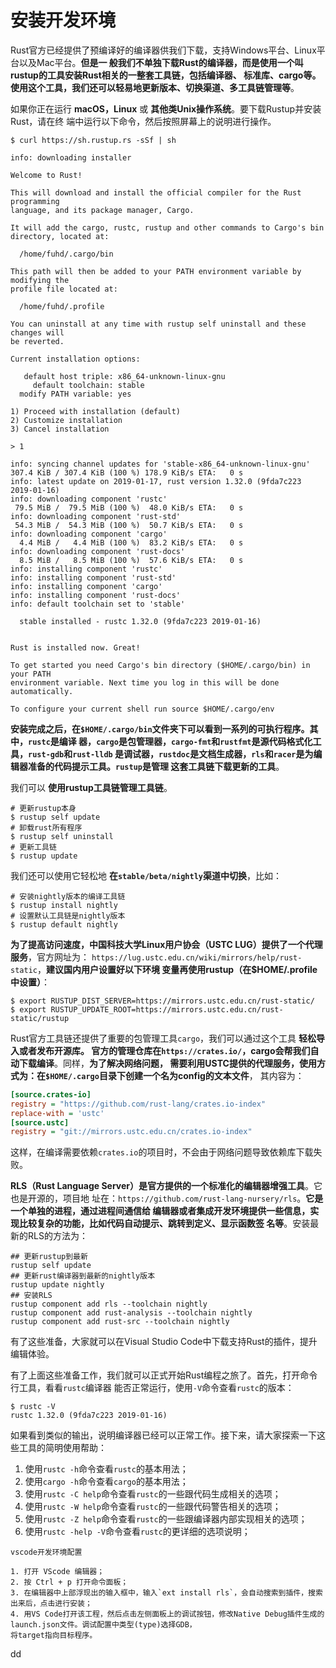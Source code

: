 安装开发环境
================================================================================
Rust官方已经提供了预编译好的编译器供我们下载，支持Windows平台、Linux平台以及Mac平台。**但是一
般我们不单独下载Rust的编译器，而是使用一个叫rustup的工具安装Rust相关的一整套工具链，包括编译器、
标准库、cargo等。使用这个工具，我们还可以轻易地更新版本、切换渠道、多工具链管理等**。

如果你正在运行 **macOS，Linux** 或 **其他类Unix操作系统**。要下载Rustup并安装Rust，请在终
端中运行以下命令，然后按照屏幕上的说明进行操作。
```shell
$ curl https://sh.rustup.rs -sSf | sh
```
```
info: downloading installer

Welcome to Rust!

This will download and install the official compiler for the Rust programming
language, and its package manager, Cargo.

It will add the cargo, rustc, rustup and other commands to Cargo's bin
directory, located at:

  /home/fuhd/.cargo/bin

This path will then be added to your PATH environment variable by modifying the
profile file located at:

  /home/fuhd/.profile

You can uninstall at any time with rustup self uninstall and these changes will
be reverted.

Current installation options:

   default host triple: x86_64-unknown-linux-gnu
     default toolchain: stable
  modify PATH variable: yes

1) Proceed with installation (default)
2) Customize installation
3) Cancel installation

> 1

info: syncing channel updates for 'stable-x86_64-unknown-linux-gnu'
307.4 KiB / 307.4 KiB (100 %) 178.9 KiB/s ETA:   0 s                
info: latest update on 2019-01-17, rust version 1.32.0 (9fda7c223 2019-01-16)
info: downloading component 'rustc'
 79.5 MiB /  79.5 MiB (100 %)  48.0 KiB/s ETA:   0 s                       
info: downloading component 'rust-std'
 54.3 MiB /  54.3 MiB (100 %)  50.7 KiB/s ETA:   0 s                
info: downloading component 'cargo'
  4.4 MiB /   4.4 MiB (100 %)  83.2 KiB/s ETA:   0 s                 
info: downloading component 'rust-docs'
  8.5 MiB /   8.5 MiB (100 %)  57.6 KiB/s ETA:   0 s                
info: installing component 'rustc'
info: installing component 'rust-std'
info: installing component 'cargo'
info: installing component 'rust-docs'
info: default toolchain set to 'stable'

  stable installed - rustc 1.32.0 (9fda7c223 2019-01-16)


Rust is installed now. Great!

To get started you need Cargo's bin directory ($HOME/.cargo/bin) in your PATH
environment variable. Next time you log in this will be done automatically.

To configure your current shell run source $HOME/.cargo/env
```
**安装完成之后，在`$HOME/.cargo/bin`文件夹下可以看到一系列的可执行程序。其中，`rustc`是编译
器，`cargo`是包管理器，`cargo-fmt`和`rustfmt`是源代码格式化工具，`rust-gdb`和`rust-lldb`
是调试器，`rustdoc`是文档生成器，`rls`和`racer`是为编辑器准备的代码提示工具。`rustup`是管理
这套工具链下载更新的工具**。

我们可以 **使用rustup工具链管理工具链**。
```shell
# 更新rustup本身
$ rustup self update
# 卸载rust所有程序
$ rustup self uninstall
# 更新工具链
$ rustup update
```
我们还可以使用它轻松地 **在`stable/beta/nightly`渠道中切换**，比如：
```shell
# 安装nightly版本的编译工具链
$ rustup install nightly
# 设置默认工具链是nightly版本
$ rustup default nightly
```
**为了提高访问速度，中国科技大学Linux用户协会（USTC LUG）提供了一个代理服务**，官方网址为：
`https://lug.ustc.edu.cn/wiki/mirrors/help/rust-static`，**建议国内用户设置好以下环境
变量再使用rustup（在$HOME/.profile中设置）**：
```shell
$ export RUSTUP_DIST_SERVER=https://mirrors.ustc.edu.cn/rust-static/
$ export RUSTUP_UPDATE_ROOT=https://mirrors.ustc.edu.cn/rust-static/rustup
```

Rust官方工具链还提供了重要的包管理工具`cargo`，我们可以通过这个工具 **轻松导入或者发布开源库。
官方的管理仓库在`https://crates.io/`，cargo会帮我们自动下载编译**。同样，**为了解决网络问题，
需要利用USTC提供的代理服务，使用方式为：在`$HOME/.cargo`目录下创建一个名为config的文本文件**，
其内容为：
```ini
[source.crates-io]
registry = "https://github.com/rust-lang/crates.io-index"
replace-with = 'ustc'
[source.ustc]
registry = "git://mirrors.ustc.edu.cn/crates.io-index"
```
这样，在编译需要依赖`crates.io`的项目时，不会由于网络问题导致依赖库下载失败。

**RLS（Rust Language Server）是官方提供的一个标准化的编辑器增强工具**。它也是开源的，项目地
址在：`https://github.com/rust-lang-nursery/rls`。**它是一个单独的进程，通过进程间通信给
编辑器或者集成开发环境提供一些信息，实现比较复杂的功能，比如代码自动提示、跳转到定义、显示函数签
名等**。安装最新的RLS的方法为：
```shell
## 更新rustup到最新
rustup self update
## 更新rust编译器到最新的nightly版本
rustup update nightly
## 安装RLS
rustup component add rls --toolchain nightly
rustup component add rust-analysis --toolchain nightly
rustup component add rust-src --toolchain nightly
```
有了这些准备，大家就可以在Visual Studio Code中下载支持Rust的插件，提升编辑体验。

有了上面这些准备工作，我们就可以正式开始Rust编程之旅了。首先，打开命令行工具，看看`rustc`编译器
能否正常运行，使用`-V`命令查看`rustc`的版本：
```shell
$ rustc -V
rustc 1.32.0 (9fda7c223 2019-01-16)
```
如果看到类似的输出，说明编译器已经可以正常工作。接下来，请大家探索一下这些工具的简明使用帮助：
1. 使用`rustc -h`命令查看`rustc`的基本用法；
2. 使用`cargo -h`命令查看`cargo`的基本用法；
3. 使用`rustc -C help`命令查看`rustc`的一些跟代码生成相关的选项；
4. 使用`rustc -W help`命令查看`rustc`的一些跟代码警告相关的选项；
5. 使用`rustc -Z help`命令查看`rustc`的一些跟编译器内部实现相关的选项；
6. 使用`rustc -help -V`命令查看`rustc`的更详细的选项说明；

```
vscode开发环境配置

1. 打开 VScode 编辑器；
2. 按 Ctrl + p 打开命令面板；
3. 在编辑器中上部浮现出的输入框中，输入`ext install rls`，会自动搜索到插件，搜索出来后，点击进行安装；
4. 用VS Code打开该工程，然后点击左侧面板上的调试按钮，修改Native Debug插件生成的launch.json文件。调试配置中类型(type)选择GDB，
将target指向目标程序。
```






























dd
